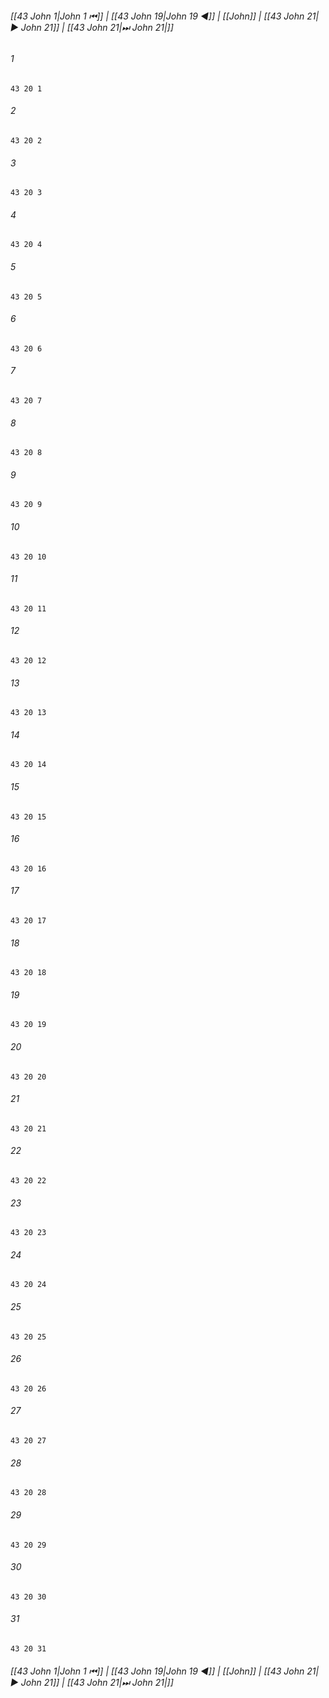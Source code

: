 
###### [[43 John 1|John 1 ⏮]] | [[43 John 19|John 19 ◀]] | [[John]] | [[43 John 21|▶ John 21]] | [[43 John 21|⏭ John 21|]]

###### 1
``` verse
43 20 1 
```
###### 2
``` verse
43 20 2 
```
###### 3
``` verse
43 20 3 
```
###### 4
``` verse
43 20 4 
```
###### 5
``` verse
43 20 5 
```
###### 6
``` verse
43 20 6 
```
###### 7
``` verse
43 20 7 
```
###### 8
``` verse
43 20 8 
```
###### 9
``` verse
43 20 9 
```
###### 10
``` verse
43 20 10 
```
###### 11
``` verse
43 20 11 
```
###### 12
``` verse
43 20 12 
```
###### 13
``` verse
43 20 13 
```
###### 14
``` verse
43 20 14 
```
###### 15
``` verse
43 20 15 
```
###### 16
``` verse
43 20 16 
```
###### 17
``` verse
43 20 17 
```
###### 18
``` verse
43 20 18 
```
###### 19
``` verse
43 20 19 
```
###### 20
``` verse
43 20 20 
```
###### 21
``` verse
43 20 21 
```
###### 22
``` verse
43 20 22 
```
###### 23
``` verse
43 20 23 
```
###### 24
``` verse
43 20 24 
```
###### 25
``` verse
43 20 25 
```
###### 26
``` verse
43 20 26 
```
###### 27
``` verse
43 20 27 
```
###### 28
``` verse
43 20 28 
```
###### 29
``` verse
43 20 29 
```
###### 30
``` verse
43 20 30 
```
###### 31
``` verse
43 20 31 
```

###### [[43 John 1|John 1 ⏮]] | [[43 John 19|John 19 ◀]] | [[John]] | [[43 John 21|▶ John 21]] | [[43 John 21|⏭ John 21|]]

